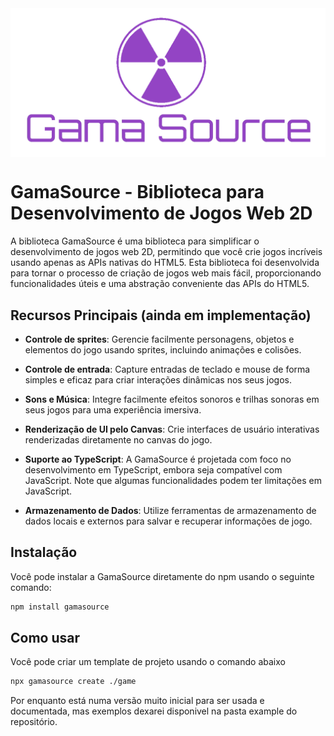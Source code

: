 <img src="./gama_source.png" align="center">

# GamaSource - Biblioteca para Desenvolvimento de Jogos Web 2D

A biblioteca GamaSource é uma biblioteca para simplificar o desenvolvimento de jogos web 2D, permitindo que você crie jogos incríveis usando apenas as APIs nativas do HTML5. Esta biblioteca foi desenvolvida para tornar o processo de criação de jogos web mais fácil, proporcionando funcionalidades úteis e uma abstração conveniente das APIs do HTML5.

## Recursos Principais (ainda em implementação)

- **Controle de sprites**: Gerencie facilmente personagens, objetos e elementos do jogo usando sprites, incluindo animações e colisões.

- **Controle de entrada**: Capture entradas de teclado e mouse de forma simples e eficaz para criar interações dinâmicas nos seus jogos.

- **Sons e Música**: Integre facilmente efeitos sonoros e trilhas sonoras em seus jogos para uma experiência imersiva.

- **Renderização de UI pelo Canvas**: Crie interfaces de usuário interativas renderizadas diretamente no canvas do jogo.

- **Suporte ao TypeScript**: A GamaSource é projetada com foco no desenvolvimento em TypeScript, embora seja compatível com JavaScript. Note que algumas funcionalidades podem ter limitações em JavaScript.

- **Armazenamento de Dados**: Utilize ferramentas de armazenamento de dados locais e externos para salvar e recuperar informações de jogo.

## Instalação

Você pode instalar a GamaSource diretamente do npm usando o seguinte comando:

```bash
npm install gamasource
```

## Como usar 

Você pode criar um template de projeto usando o comando abaixo
```bash
npx gamasource create ./game
```

Por enquanto está numa versão muito inicial para ser usada e documentada, mas exemplos dexarei disponivel na pasta example do repositório.